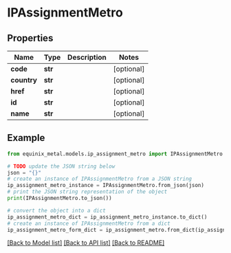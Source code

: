 # IPAssignmentMetro


## Properties

Name | Type | Description | Notes
------------ | ------------- | ------------- | -------------
**code** | **str** |  | [optional] 
**country** | **str** |  | [optional] 
**href** | **str** |  | [optional] 
**id** | **str** |  | [optional] 
**name** | **str** |  | [optional] 

## Example

```python
from equinix_metal.models.ip_assignment_metro import IPAssignmentMetro

# TODO update the JSON string below
json = "{}"
# create an instance of IPAssignmentMetro from a JSON string
ip_assignment_metro_instance = IPAssignmentMetro.from_json(json)
# print the JSON string representation of the object
print(IPAssignmentMetro.to_json())

# convert the object into a dict
ip_assignment_metro_dict = ip_assignment_metro_instance.to_dict()
# create an instance of IPAssignmentMetro from a dict
ip_assignment_metro_form_dict = ip_assignment_metro.from_dict(ip_assignment_metro_dict)
```
[[Back to Model list]](../README.md#documentation-for-models) [[Back to API list]](../README.md#documentation-for-api-endpoints) [[Back to README]](../README.md)


